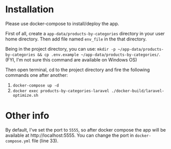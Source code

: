 # Installation

Please use docker-compose to install/deploy the app.

First of all, create a `app-data/products-by-categories` directory in your user home directory. Then add file named `env_file` in the that directory.

Being in the project directory, you can use:
`mkdir -p ~/app-data/products-by-categories && cp .env.example ~/app-data/products-by-categories/`. (FYI, I'm not sure this command are available on Windows OS)

Then open terminal, cd to the project directory and fire the following commands one after another:
1) `docker-compose up -d`
2) `docker exec products-by-categories-laravel ./docker-build/laravel-optimize.sh`

# Other info

By default, I've set the port to `5555`, so after docker compose the app will be available at http://localhost:5555. You can change the port in `docker-compose.yml` file (line 33).